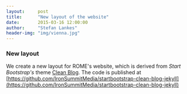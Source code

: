 ```yaml
---
layout:     post
title:      "New layout of the website"
date:       2015-03-16 12:00:00
author:     "Stefan Lankes"
header-img: "img/vienna.jpg"
---
```


### New layout

We create a new layout for ROME's  website, which is derived from *Start Bootstrap's* theme [Clean Blog](http://ironsummitmedia.github.io/startbootstrap-clean-blog-jekyll/).
The code is published at [https://github.com/IronSummitMedia/startbootstrap-clean-blog-jekyll](https://github.com/IronSummitMedia/startbootstrap-clean-blog-jekyll) 
